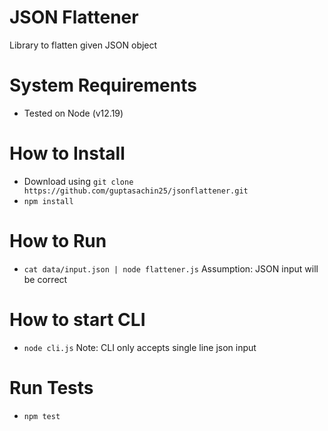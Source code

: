 # JSON Flattener
Library to flatten given JSON object

# System Requirements
- Tested on Node (v12.19)

# How to Install 
- Download using `git clone https://github.com/guptasachin25/jsonflattener.git`
- `npm install`

# How to Run
- `cat data/input.json | node flattener.js`
Assumption: JSON input will be correct

# How to start CLI 
- `node cli.js`
Note: CLI only accepts single line json input

# Run Tests 
- `npm test`
